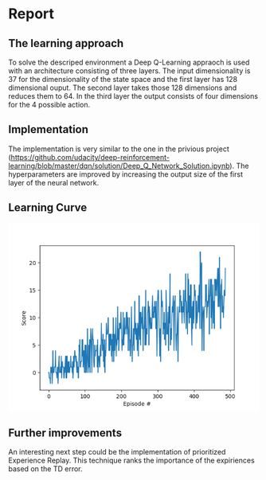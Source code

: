 # Report
## The learning approach

To solve the descriped environment a Deep Q-Learning appraoch is used with an architecture consisting of three layers. The input dimensionality is 37 for the dimensionality of the state space and the first layer has 128 dimensional ouput. The second layer takes those 128 dimensions and reduces them to 64. In the third layer the output consists of four dimensions for the 4 possible action.

## Implementation
The implementation is very similar to the one in the privious project (https://github.com/udacity/deep-reinforcement-learning/blob/master/dqn/solution/Deep_Q_Network_Solution.ipynb). The hyperparameters are improved by increasing the output size of the first layer of the neural network.

## Learning Curve
![Reward curve](learning.png?raw=true)

## Further improvements
An interesting next step could be the implementation of prioritized Experience Replay. This technique ranks the importance of the expiriences based on the TD error.